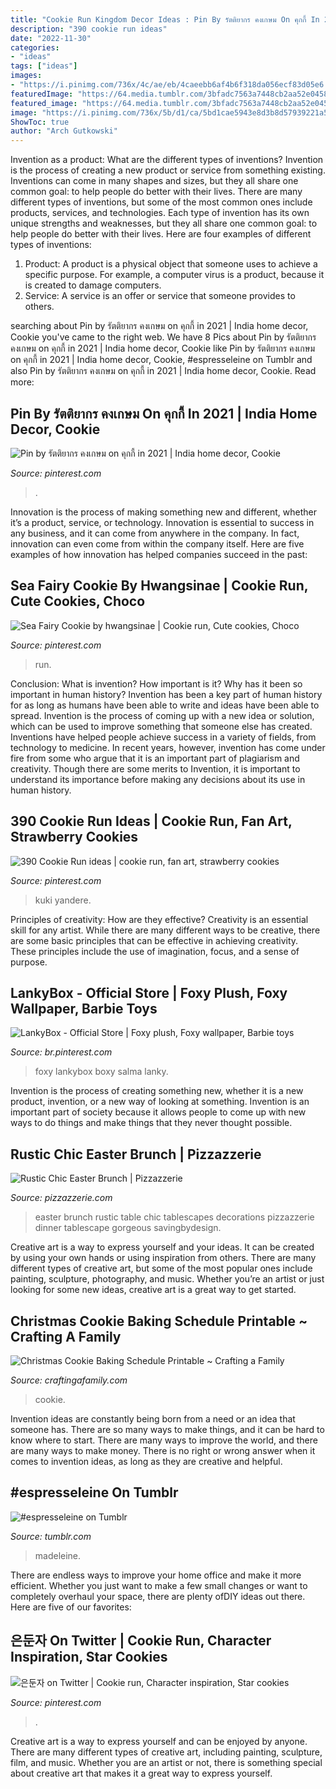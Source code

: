 ```yaml
---
title: "Cookie Run Kingdom Decor Ideas : Pin By รัตติยากร คงเกษม On คุกกี้ In 2021"
description: "390 cookie run ideas"
date: "2022-11-30"
categories:
- "ideas"
tags: ["ideas"]
images:
- "https://i.pinimg.com/736x/4c/ae/eb/4caeebb6af4b6f318da056ecf83d05e6.jpg"
featuredImage: "https://64.media.tumblr.com/3bfadc7563a7448cb2aa52e045850363/a007cdbcb4125e08-35/s640x960/6f893553bb906a3fbb8783565cf96a93fc9fd234.png"
featured_image: "https://64.media.tumblr.com/3bfadc7563a7448cb2aa52e045850363/a007cdbcb4125e08-35/s640x960/6f893553bb906a3fbb8783565cf96a93fc9fd234.png"
image: "https://i.pinimg.com/736x/5b/d1/ca/5bd1cae5943e8d3b8d57939221a5a718.jpg"
ShowToc: true
author: "Arch Gutkowski"
---
```



Invention as a product: What are the different types of inventions?
Invention is the process of creating a new product or service from something existing. Inventions can come in many shapes and sizes, but they all share one common goal: to help people do better with their lives. 
There are many different types of inventions, but some of the most common ones include products, services, and technologies. Each type of invention has its own unique strengths and weaknesses, but they all share one common goal: to help people do better with their lives. 
Here are four examples of different types of inventions: 
1) Product: A product is a physical object that someone uses to achieve a specific purpose. For example, a computer virus is a product, because it is created to damage computers. 
2) Service: A service is an offer or service that someone provides to others.

	

		
searching about Pin by รัตติยากร คงเกษม on คุกกี้ in 2021 | India home decor, Cookie you've came to the right web. We have 8 Pics about Pin by รัตติยากร คงเกษม on คุกกี้ in 2021 | India home decor, Cookie like Pin by รัตติยากร คงเกษม on คุกกี้ in 2021 | India home decor, Cookie, #espresseleine on Tumblr and also Pin by รัตติยากร คงเกษม on คุกกี้ in 2021 | India home decor, Cookie. Read more:
		
    
## Pin By รัตติยากร คงเกษม On คุกกี้ In 2021 | India Home Decor, Cookie

<img loading=lazy src="https://i.pinimg.com/736x/03/a0/1f/03a01f041cb14fb7aa25ff2923af42dd.jpg" onerror="this.onerror=null;this.src='https://tse3.mm.bing.net/th?id=OIP.l9xFjmpGDiCxsU-30s3r9AHaE_&amp;pid=15.1';" alt="Pin by รัตติยากร คงเกษม on คุกกี้ in 2021 | India home decor, Cookie">

_Source: pinterest.com_

>. 

	

Innovation is the process of making something new and different, whether it’s a product, service, or technology. Innovation is essential to success in any business, and it can come from anywhere in the company. In fact, innovation can even come from within the company itself. Here are five examples of how innovation has helped companies succeed in the past:

    
## Sea Fairy Cookie By Hwangsinae | Cookie Run, Cute Cookies, Choco

<img loading=lazy src="https://i.pinimg.com/736x/5b/d1/ca/5bd1cae5943e8d3b8d57939221a5a718.jpg" onerror="this.onerror=null;this.src='https://tse4.mm.bing.net/th?id=OIP.HgkMFxYsA_PMnN6xAyQb9gHaNK&amp;pid=15.1';" alt="Sea Fairy Cookie by hwangsinae | Cookie run, Cute cookies, Choco">

_Source: pinterest.com_

>run. 

	

Conclusion: What is invention? How important is it? Why has it been so important in human history?
Invention has been a key part of human history for as long as humans have been able to write and ideas have been able to spread. Invention is the process of coming up with a new idea or solution, which can be used to improve something that someone else has created. Inventions have helped people achieve success in a variety of fields, from technology to medicine. In recent years, however, invention has come under fire from some who argue that it is an important part of plagiarism and creativity. Though there are some merits to Invention, it is important to understand its importance before making any decisions about its use in human history.

    
## 390 Cookie Run Ideas | Cookie Run, Fan Art, Strawberry Cookies

<img loading=lazy src="https://i.pinimg.com/236x/de/21/ac/de21acafa8a70af2216dee0d108a8e2e.jpg" onerror="this.onerror=null;this.src='https://tse2.mm.bing.net/th?id=OIP.aL3nAcU5JQParAlVEnk0agAAAA&amp;pid=15.1';" alt="390 Cookie Run ideas | cookie run, fan art, strawberry cookies">

_Source: pinterest.com_

>kuki yandere. 

	

Principles of creativity: How are they effective?
Creativity is an essential skill for any artist. While there are many different ways to be creative, there are some basic principles that can be effective in achieving creativity. These principles include the use of imagination, focus, and a sense of purpose.

    
## LankyBox - Official Store | Foxy Plush, Foxy Wallpaper, Barbie Toys

<img loading=lazy src="https://i.pinimg.com/736x/4c/ae/eb/4caeebb6af4b6f318da056ecf83d05e6.jpg" onerror="this.onerror=null;this.src='https://tse3.mm.bing.net/th?id=OIP.IgZ_peoBnJK6tG3DwSqbBQHaKX&amp;pid=15.1';" alt="LankyBox - Official Store | Foxy plush, Foxy wallpaper, Barbie toys">

_Source: br.pinterest.com_

>foxy lankybox boxy salma lanky. 

	

Invention is the process of creating something new, whether it is a new product, invention, or a new way of looking at something. Invention is an important part of society because it allows people to come up with new ways to do things and make things that they never thought possible.

    
## Rustic Chic Easter Brunch | Pizzazzerie

<img loading=lazy src="http://pizzazzerie.com/wp-content/uploads/2015/03/Easter-Brunch-Pizzazzerie-00.jpg" onerror="this.onerror=null;this.src='https://tse2.mm.bing.net/th?id=OIP.jxDLLM7RJZ8QCSeEUGHVrQHaLH&amp;pid=15.1';" alt="Rustic Chic Easter Brunch | Pizzazzerie">

_Source: pizzazzerie.com_

>easter brunch rustic table chic tablescapes decorations pizzazzerie dinner tablescape gorgeous savingbydesign. 

	

Creative art is a way to express yourself and your ideas. It can be created by using your own hands or using inspiration from others. There are many different types of creative art, but some of the most popular ones include painting, sculpture, photography, and music. Whether you’re an artist or just looking for some new ideas, creative art is a great way to get started.

    
## Christmas Cookie Baking Schedule Printable ~ Crafting A Family

<img loading=lazy src="https://i1.wp.com/www.craftingafamily.com/wp-content/uploads/2017/11/Cookie-Baking-Printable-Pin-1.jpg?fit=453%2C906&amp;ssl=1" onerror="this.onerror=null;this.src='https://tse1.mm.bing.net/th?id=OIP.DOFfD2z4zP3nyxKILal7SAAAAA&amp;pid=15.1';" alt="Christmas Cookie Baking Schedule Printable ~ Crafting a Family">

_Source: craftingafamily.com_

>cookie. 

	

Invention ideas are constantly being born from a need or an idea that someone has. There are so many ways to make things, and it can be hard to know where to start. There are many ways to improve the world, and there are many ways to make money. There is no right or wrong answer when it comes to invention ideas, as long as they are creative and helpful.

    
## #espresseleine On Tumblr

<img loading=lazy src="https://64.media.tumblr.com/3bfadc7563a7448cb2aa52e045850363/a007cdbcb4125e08-35/s640x960/6f893553bb906a3fbb8783565cf96a93fc9fd234.png" onerror="this.onerror=null;this.src='https://tse2.mm.bing.net/th?id=OIP.IVHqW13p20-mocoR3K1HkAHaF0&amp;pid=15.1';" alt="#espresseleine on Tumblr">

_Source: tumblr.com_

>madeleine. 

	

There are endless ways to improve your home office and make it more efficient. Whether you just want to make a few small changes or want to completely overhaul your space, there are plenty ofDIY ideas out there. Here are five of our favorites: 

    
## 은둔자 On Twitter | Cookie Run, Character Inspiration, Star Cookies

<img loading=lazy src="https://i.pinimg.com/736x/ea/4f/0f/ea4f0f384437f8597624c6c09ab9a1fa.jpg" onerror="this.onerror=null;this.src='https://tse1.mm.bing.net/th?id=OIP.KhJBAuTQH1iQoLhOERh1rgHaKR&amp;pid=15.1';" alt="은둔자 on Twitter | Cookie run, Character inspiration, Star cookies">

_Source: pinterest.com_

>. 

	

Creative art is a way to express yourself and can be enjoyed by anyone. There are many different types of creative art, including painting, sculpture, film, and music. Whether you are an artist or not, there is something special about creative art that makes it a great way to express yourself.

